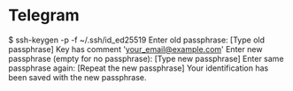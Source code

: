 # Telegram
$ ssh-keygen -p -f ~/.ssh/id_ed25519 
Enter old passphrase: [Type old passphrase] 
Key has comment 'your_email@example.com' 
Enter new passphrase (empty for no passphrase): [Type new passphrase] 
Enter same passphrase again: [Repeat the new passphrase] 
Your identification has been saved with the new passphrase.
